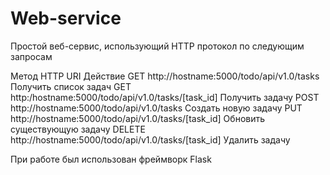 # Web-service

Простой веб-сервис, использующий HTTP протокол по следующим запросам﻿ ﻿

Метод HTTP URI Действие﻿ GET http://hostname:5000/todo/api/v1.0/tasks﻿ Получить список задач﻿ GET http:/hostname:5000/todo/api/v1.0/tasks/[task_id] Получить задачу﻿ POST http://hostname:5000/todo/api/v1.0/tasks﻿ Создать новую задачу﻿ PUT http://hostname:5000/todo/api/v1.0/tasks/[task_id]﻿ Обновить существующую задачу﻿ DELETE http://hostname:5000/todo/api/v1.0/tasks/[task_id] Удалить задачу﻿ ﻿

При работе был использован фреймворк Flask
